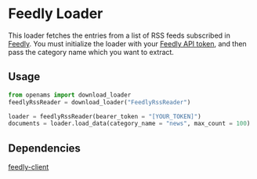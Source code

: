 # Feedly Loader

This loader fetches the entries from a list of RSS feeds subscribed in [Feedly](https://feedly.com). You must initialize the loader with your [Feedly API token](https://developer.feedly.com), and then pass the category name which you want to extract.

## Usage
```python
from openams import download_loader
feedlyRssReader = download_loader("FeedlyRssReader")

loader = feedlyRssReader(bearer_token = "[YOUR_TOKEN]")
documents = loader.load_data(category_name = "news", max_count = 100)
```

## Dependencies
[feedly-client](https://pypi.org/project/feedly-client/)